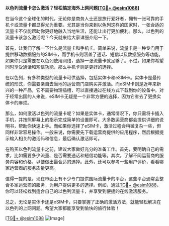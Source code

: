 **以色列流量卡怎么激活？轻松搞定海外上网问题[[TG💪+ @esim1088](https://t.me/s/esim1088)]**

在当今这个全球化的时代，无论你是商务人士还是旅行爱好者，拥有一张可靠的手机卡或流量卡都显得尤为重要。尤其是当你来到以色列这样的国家时，一张合适的流量卡不仅能帮助你更好地融入当地生活，还能让出行更加便利。那么，以色列的流量卡该怎么激活呢？今天就来给大家详细介绍一下。

首先，让我们了解一下什么是流量卡和手机卡。简单来说，流量卡是一种专门用于提供移动数据服务的SIM卡，而手机卡则涵盖了通话、短信以及数据服务等功能。如果你只是需要在以色列使用网络，选择一张流量卡就足够了。不过，如果你希望同时享受通话和短信功能，那么手机卡则是更好的选择。

在以色列，有多种类型的流量卡可供选择，包括实体卡和eSIM卡。实体卡是最传统的形式，你需要亲自去当地的运营商门店购买并激活。而eSIM卡则是近年来新兴的一种产品，它不需要物理插槽，可以直接通过在线方式下载到你的设备中。对于经常出国的人来说，eSIM卡无疑是一个非常方便的选择，因为它省去了更换实体卡的麻烦。

那么，如何激活以色列的流量卡呢？如果是实体卡，通常情况下，你只需将卡插入手机，并按照屏幕上的指示完成简单的设置即可。大多数运营商都会提供详细的说明书，帮助你快速上手。而如果你选择了eSIM卡，激活过程会稍微复杂一些，但同样非常容易操作。一般来说，你需要先下载运营商提供的应用程序，然后根据提示输入相关的激活码和信息，最后确认激活即可。

在购买以色列流量卡之前，建议大家做好充分的准备工作。首先，要明确自己的需求，比如需要多少流量、是否需要通话和短信功能等。其次，了解不同运营商的服务内容和价格，以便做出最合适的选择。此外，还可以参考一些用户评价，看看哪家运营商的服务质量更高。

值得一提的是，现在市面上有不少专门提供国际流量卡的平台，这些平台通常会整合多家运营商的服务，为用户提供更多的选择。例如，通过[TG💪+ @esim1088](https://t.me/s/esim1088)，你可以轻松找到适合自己的以色列流量卡，并享受到便捷的在线激活服务。

总之，无论是实体卡还是eSIM卡，只要掌握了正确的激活方法，就能轻松解决在以色列的上网问题。希望大家都能享受到愉快的旅行体验！

[[TG💪+ @esim1088](https://t.me/s/esim1088) ![Image](https://i.postimg.cc/4NQfJmqS/Snipaste-2025-05-13-00-14-12.png)]